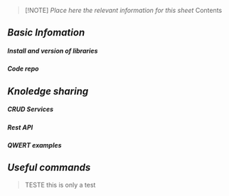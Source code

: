 > [!NOTE] _Place here the relevant information for this sheet_ 
> Contents


## _Basic Infomation_
##### Install and version of libraries

##### Code repo

## _Knoledge sharing_  
##### CRUD Services
##### Rest API
##### QWERT examples

## _Useful commands_  
> TESTE
> this is only a test



